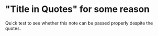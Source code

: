 # "Title in Quotes" for some reason
Quick test to see whether this note can be passed properly despite the quotes.



